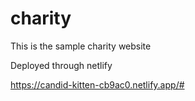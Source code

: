 # charity

This is the sample charity website

Deployed through netlify

https://candid-kitten-cb9ac0.netlify.app/#
